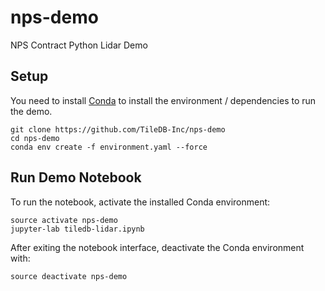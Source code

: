 # nps-demo
NPS Contract Python Lidar Demo

## Setup

You need to install [Conda](https://conda.io/docs/) to install the environment / dependencies to run the demo.

```
git clone https://github.com/TileDB-Inc/nps-demo
cd nps-demo
conda env create -f environment.yaml --force
```

## Run Demo Notebook

To run the notebook, activate the installed Conda environment:

```
source activate nps-demo
jupyter-lab tiledb-lidar.ipynb
```

After exiting the notebook interface, deactivate the Conda environment with:

```
source deactivate nps-demo
```
